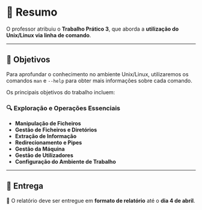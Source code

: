 # 📌 Resumo

O professor atribuiu o **Trabalho Prático 3**, que aborda a **utilização do Unix/Linux via linha de comando**.

---

## 🎯 Objetivos

Para aprofundar o conhecimento no ambiente Unix/Linux, utilizaremos os comandos `man` e `--help` para obter mais informações sobre cada comando.

Os principais objetivos do trabalho incluem:

### 🔍 Exploração e Operações Essenciais  
- **Manipulação de Ficheiros**  
- **Gestão de Ficheiros e Diretórios**  
- **Extração de Informação**  
- **Redirecionamento e Pipes**  
- **Gestão da Máquina**  
- **Gestão de Utilizadores**  
- **Configuração do Ambiente de Trabalho**  

---

## 📅 Entrega

📢 O relatório deve ser entregue em **formato de relatório** até o **dia 4 de abril**.
